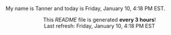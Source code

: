 My name is Tanner and today is Friday, January 10, 4:18 PM EST.

<p align="center">This <i>README</i> file is generated <b>every 3 hours</b>!</br>Last refresh: Friday, January 10, 4:18 PM EST<br /></p>
